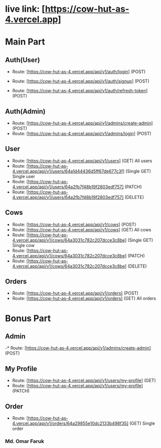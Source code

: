 # live link: [https://cow-hut-as-4.vercel.app]

# Main Part

## Auth(User)

- Route: [https://cow-hut-as-4.vercel.app/api/v1/auth/login] (POST)

- Route: [https://cow-hut-as-4.vercel.app/api/v1/auth/signup] (POST)

- Route: [https://cow-hut-as-4.vercel.app/api/v1/auth/refresh-token] (POST)

## Auth(Admin)

- Route: [https://cow-hut-as-4.vercel.app/api/v1/admins/create-admin] (POST)
- Route: [https://cow-hut-as-4.vercel.app/api/v1/admins/login] (POST)

## User

- Route: [https://cow-hut-as-4.vercel.app/api/v1/users] (GET) All users
- Route: [https://cow-hut-as-4.vercel.app/api/v1/users/64a1d44436d5ff67de677c3f] (Single GET) Single user
- Route: [https://cow-hut-as-4.vercel.app/api/v1/users/64a2fb7f48b19f2803edf757] (PATCH)
- Route: [https://cow-hut-as-4.vercel.app/api/v1/users/64a2fb7f48b19f2803edf757] (DELETE)

## Cows

- Route: [https://cow-hut-as-4.vercel.app/api/v1/cows] (POST)
- Route: [https://cow-hut-as-4.vercel.app/api/v1/cows] (GET) All cows
- Route: [https://cow-hut-as-4.vercel.app/api/v1/cows/64a3031c782c207dcce3c8be] (Single GET) Single cow
- Route: [https://cow-hut-as-4.vercel.app/api/v1/cows/64a3031c782c207dcce3c8be] (PATCH)
- Route: [https://cow-hut-as-4.vercel.app/api/v1/cows/64a3031c782c207dcce3c8be] (DELETE)

## Orders

- Route: [https://cow-hut-as-4.vercel.app/api/v1/orders] (POST)
- Route: [https://cow-hut-as-4.vercel.app/api/v1/orders] (GET) All orders

# Bonus Part

## Admin

-\* Route: [https://cow-hut-as-4.vercel.app/api/v1/admins/create-admin] (POST)

## My Profile

- Route: [https://cow-hut-as-4.vercel.app/api/v1/users/my-profile] (GET)
- Route: [https://cow-hut-as-4.vercel.app/api/v1/users/my-profile] (PATCH)

## Order

- Route: [https://cow-hut-as-4.vercel.app/api/v1/orders/64a29855e10dc2133b498f35] (GET) Single order

### Md. Omar Faruk
